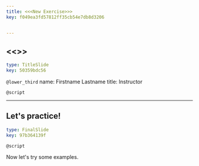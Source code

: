 ```yaml
---
title: <<<New Exercise>>>
key: f049ea3fd57812ff35cb54e7db8d3206


---
```

## <<<New Exercise>>>

```yaml
type: TitleSlide
key: 50359bdc56
```

`@lower_third`
name: Firstname Lastname
title: Instructor

`@script`



---
## Let's practice!

```yaml
type: FinalSlide
key: 97b364139f
```

`@script`

Now let's try some examples.

